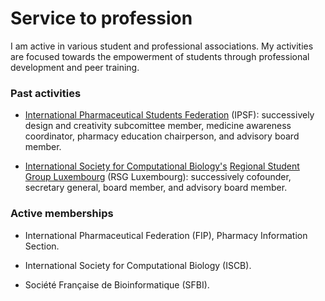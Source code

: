 # Service to profession

I am active in various student and professional associations. My activities are focused towards the empowerment of students through professional development and peer training.

### Past activities

- [International Pharmaceutical Students Federation](https://www.ipsf.org/) (IPSF): successively design and creativity subcomittee member, medicine awareness coordinator, pharmacy education chairperson, and advisory board member.

- [International Society for Computational Biology's](http://www.iscb.org/) [Regional Student Group Luxembourg](http://rsg-luxembourg.iscbsc.org/) (RSG Luxembourg): successively cofounder, secretary general, board member, and advisory board member.

### Active memberships 

- International Pharmaceutical Federation (FIP), Pharmacy Information Section.

- International Society for Computational Biology (ISCB).

- Société Française de Bioinformatique (SFBI).
